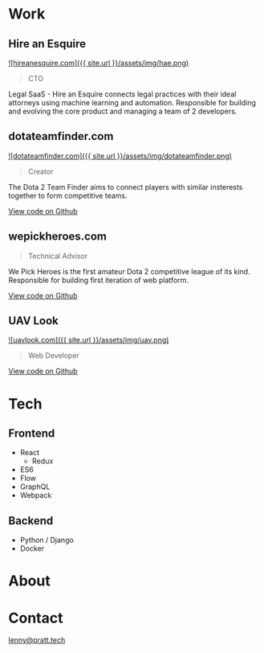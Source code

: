 # Work

## Hire an Esquire

<a href="https://hireanesquire.com/" target="_blank">
    ![hireanesquire.com]({{ site.url }}/assets/img/hae.png)
</a>

> CTO

Legal SaaS - Hire an Esquire connects legal practices with their ideal attorneys using machine learning and 
automation. Responsible for building and evolving the core product and managing a team of 2 developers.

## dotateamfinder.com

<a href="https://dotateamfinder.com/" target="_blank">
    ![dotateamfinder.com]({{ site.url }}/assets/img/dotateamfinder.png)
</a>

> Creator

The Dota 2 Team Finder aims to connect players with similar insterests together to form competitive teams.

<a href="https://github.com/prattl/teamfinder" target="_blank">
    View code on Github
</a>

## wepickheroes.com

> Technical Advisor

We Pick Heroes is the first amateur Dota 2 competitive league of its kind. Responsible for building first iteration 
of web platform.

<a href="https://github.com/wepickheroes/wepickheroes" target="_blank">
    View code on Github
</a>

## UAV Look

<a href="https://uavlook.com/" target="_blank">
    ![uavlook.com]({{ site.url }}/assets/img/uav.png)
</a>

> Web Developer

<a href="https://github.com/prattl/uavlook" target="_blank">
    View code on Github
</a>

# Tech

## Frontend

* React
  * Redux
* ES6
* Flow
* GraphQL
* Webpack

## Backend

* Python / Django
* Docker

# About

# Contact

[lenny@pratt.tech](mailto:lenny@pratt.tech)
